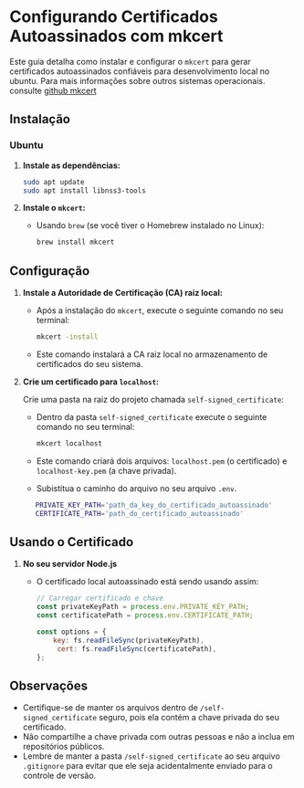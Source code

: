 
# Configurando Certificados Autoassinados com mkcert

Este guia detalha como instalar e configurar o `mkcert` para gerar certificados autoassinados confiáveis para desenvolvimento local no ubuntu. Para mais informações sobre outros sistemas operacionais.
 consulte [github mkcert](https://github.com/FiloSottile/mkcert)

## Instalação

### Ubuntu

1.  **Instale as dependências:**

    ```bash
    sudo apt update
    sudo apt install libnss3-tools
    ```

2.  **Instale o `mkcert`:**

    * Usando `brew` (se você tiver o Homebrew instalado no Linux):

        ```bash
        brew install mkcert
        ```

## Configuração

1.  **Instale a Autoridade de Certificação (CA) raiz local:**

    * Após a instalação do `mkcert`, execute o seguinte comando no seu terminal:

        ```bash
        mkcert -install
        ```

    * Este comando instalará a CA raiz local no armazenamento de certificados do seu sistema.

2.  **Crie um certificado para `localhost`:**

    Crie uma pasta na raiz do projeto chamada `self-signed_certificate`:

    * Dentro da pasta `self-signed_certificate` execute o seguinte comando no seu terminal:

        ```bash
        mkcert localhost
        ```

    * Este comando criará dois arquivos: `localhost.pem` (o certificado) e `localhost-key.pem` (a chave privada).

    * Subistitua o caminho do arquivo no seu arquivo `.env`.

    ```bash
       PRIVATE_KEY_PATH='path_da_key_do_certificado_autoassinado'
       CERTIFICATE_PATH='path_do_certificado_autoassinado'
    ```

## Usando o Certificado

1.  **No seu servidor Node.js**

    * O certificado local autoassinado está sendo usando assim:   

        ```javascript
        // Carregar certificado e chave
        const privateKeyPath = process.env.PRIVATE_KEY_PATH;
        const certificatePath = process.env.CERTIFICATE_PATH;

        const options = {
            key: fs.readFileSync(privateKeyPath),
             cert: fs.readFileSync(certificatePath),
        };
        ```

## Observações

* Certifique-se de manter os arquivos dentro de `/self-signed_certificate` seguro, pois ela contém a chave privada do seu certificado.
* Não compartilhe a chave privada com outras pessoas e não a inclua em repositórios públicos.
* Lembre de manter a pasta `/self-signed_certificate` ao seu arquivo `.gitignore` para evitar que ele seja acidentalmente enviado para o controle de versão.
